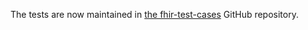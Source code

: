 The tests are now maintained in [the fhir-test-cases](https://github.com/FHIR/fhir-test-cases/blob/master/r5/fhirpath/tests-fhir-r5.xml) GitHub repository.
